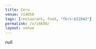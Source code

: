 ```yaml
---
title: Ceru
venue: v14650
tags: [restaurant, food, "fhrs:622042"]
permalink: /v/14650/
layout: venue
---
```

null
